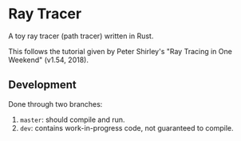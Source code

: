 # Ray Tracer

A toy ray tracer (path tracer) written in Rust.

This follows the tutorial given by Peter Shirley's "Ray Tracing in One Weekend"
(v1.54, 2018).

## Development

Done through two branches:

1. `master`: should compile and run.
2. `dev`: contains work-in-progress code, not guaranteed to compile.

